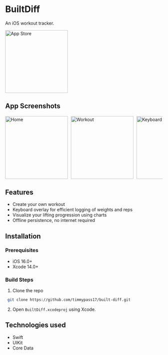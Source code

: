 # BuiltDiff
An iOS workout tracker.

<a href="https://apps.apple.com/us/app/builtdiff/id6478643263?platform=iphone">
  <img src="https://upload.wikimedia.org/wikipedia/commons/3/3c/Download_on_the_App_Store_Badge.svg" alt="App Store" width="200 style="padding-bottom: 20px;"/>
</a>

## App Screenshots
<div style="display: flex; overflow-x: auto; margin-top: 20px;">
    <img src="https://is1-ssl.mzstatic.com/image/thumb/PurpleSource122/v4/7c/0e/17/7c0e171e-983e-6735-b5ee-0d9bde25a6f9/9c99ad1d-45a7-4bc6-843a-2d04a92e879c_home.jpeg/400x800bb.png" alt="Home" width="200" style="margin-right: 10px;">
    <img src="https://is1-ssl.mzstatic.com/image/thumb/PurpleSource122/v4/5f/15/69/5f156920-35e8-64c2-6f0a-640ff1b2d738/bfba6acb-b924-426f-a3fb-b44d472b572d_detail.jpeg/400x800bb.png" alt="Workout" width="200" style="margin-right: 10px;">
    <img src="https://is1-ssl.mzstatic.com/image/thumb/PurpleSource122/v4/e0/13/b0/e013b0ee-6b60-4bf7-8a1b-25ed5ac20b35/c67d97f0-e846-46bc-b4e9-47d686ddb9e8_keyboard.jpeg/400x800bb.png" alt="Keyboard" width="200" style="margin-right: 10px;">
    <img src="https://is1-ssl.mzstatic.com/image/thumb/PurpleSource122/v4/d2/bb/47/d2bb4743-8129-b3bb-1e0b-eda45743a568/7d9ba07d-22ce-4bbe-8c8b-f9fbd74709db_log.jpeg/400x800bb.png" alt="History" width="200" style="margin-right: 10px;">
    <img src="https://is1-ssl.mzstatic.com/image/thumb/PurpleSource122/v4/0b/44/4d/0b444d21-5931-0c24-6486-71e38eac945b/cd3285e0-6991-4d46-a95f-81cb99bd6539_progress.jpeg/400x800bb.png" alt="Progress" width="200" style="margin-right: 10px;">
    <img src="https://is1-ssl.mzstatic.com/image/thumb/PurpleSource112/v4/05/78/dc/0578dc6d-42df-503d-8b54-57ad09a1ee48/d19242b7-031c-49ed-94af-6d435314020a_progresDetail.jpeg/400x800bb.png" alt="Progress Detail" width="200" style="margin-right: 10px;">
    <img src="https://is1-ssl.mzstatic.com/image/thumb/PurpleSource122/v4/55/e0/c2/55e0c2b2-2b29-5838-1968-540b55643074/3d316c6f-764b-48f4-ad48-8c1e57185848_settings.jpeg/400x800bb.png" alt="Settings" width="200" style="margin-right: 10px;">
</div>

## Features
- Create your own workout
- Keyboard overlay for efficient logging of weights and reps
- Visualize your lifting progression using charts
- Offline persistence, no internet required

## Installation

### Prerequisites
- iOS 16.0+
- Xcode 14.0+

### Build Steps
1. Clone the repo
  ```sh
   git clone https://github.com/timmypass17/built-diff.git
   ```
2. Open `BuiltDiff.xcodeproj` using Xcode.
   
## Technologies used
- Swift
- UIKit
- Core Data
